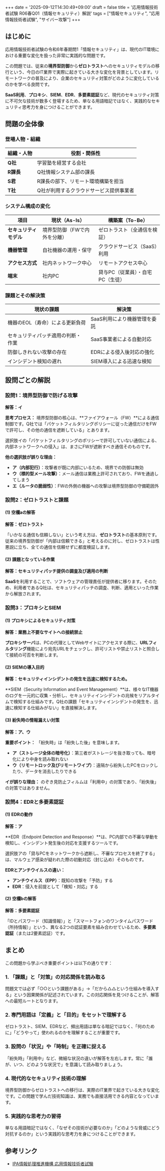 +++
date = '2025-09-12T14:30:49+09:00'
draft = false
title = '応用情報技術者試験 R06春Q01（情報セキュリティ）解説'
tags = ["情報セキュリティ", "応用情報技術者試験", "サイバー攻撃"]
+++

## はじめに

応用情報技術者試験の令和6年春期問1「情報セキュリティ」は、現代のIT環境における重要な変化を扱った非常に実践的な問題です。

この問題では、従来の**境界型防御**から**ゼロトラスト**へのセキュリティモデルの移行という、今日のIT業界で実際に起きている大きな変化を背景としています。リモートワークの普及により、企業のセキュリティ対策がどのように変化しているのかを学べる良問です。

**SaaS利用**、**プロキシ**、**SIEM**、**EDR**、**多要素認証**など、現代のセキュリティ対策に不可欠な技術が数多く登場するため、単なる用語暗記ではなく、実践的なセキュリティ思考力を身につけることができます。

## 問題の全体像

### 登場人物・組織

| 組織・人物 | 役割・関係性 |
|------------|--------------|
| **Q社** | 学習塾を経営する会社 |
| **R課長** | Q社情報システム部の課長 |
| **S君** | R課長の部下、リモート環境構築を担当 |
| **T社** | Q社が利用するクラウドサービス提供事業者 |

### システム構成の変化

| 項目 | 現状（As-Is） | 構築案（To-Be） |
|------|---------------|------------------|
| **セキュリティモデル** | 境界型防御（FWで内外を分離） | ゼロトラスト（全通信を検証） |
| **機器管理** | 自社機器の運用・保守 | クラウドサービス（SaaS）利用 |
| **アクセス方式** | 社内ネットワーク中心 | リモートアクセス中心 |
| **端末** | 社内PC | 貸与PC（従業員）・自宅PC（生徒） |

### 課題とその解決策

| 現状の課題 | 解決策 |
|------------|---------|
| 機器のEOL（寿命）による更新負荷 | SaaS利用により機器管理を委託 |
| セキュリティパッチ適用の判断・作業 | SaaS事業者による自動対応 |
| 防御しきれない攻撃の存在 | EDRによる侵入後対応の強化 |
| インシデント検知の遅れ | SIEM導入による迅速な検知 |

## 設問ごとの解説

### 設問1：境界型防御で防げる攻撃

**解答：イ**

**思考プロセス：**
境界型防御の核心は、**ファイアウォール（FW）**による通信制御です。Q社では「パケットフィルタリングポリシーに従った通信だけをFWで許可し、その他の通信を遮断している」とあります。

選択肢イの「パケットフィルタリングのポリシーで許可していない通信による、内部ネットワークへの侵入」は、まさにFWが遮断すべき通信そのものです。

**他の選択肢が誤りな理由：**
- **ア（内部犯行）**：攻撃者が既に内部にいるため、境界での防御は無効
- **ウ（標的型メール攻撃）**：メール通信は業務上許可されており、FWを通過してしまう
- **エ（ルータの脆弱性）**：FWの外側の機器への攻撃は境界型防御の守備範囲外

### 設問2：ゼロトラストと課題

#### (1) 空欄aの解答

**解答：ゼロトラスト**

「いかなる通信も信頼しない」という考え方は、**ゼロトラスト**の基本原則です。従来の境界型防御が「内部は信頼できる」と考えるのに対し、ゼロトラストは性悪説に立ち、全ての通信を信頼せずに都度検証します。

#### (2) 課題となっている作業

**解答：セキュリティパッチ提供の調査及び適用の判断**

**SaaS**を利用することで、ソフトウェアの管理責任が提供者に移ります。そのため、利用者であるQ社は、セキュリティパッチの調査、判断、適用といった作業から解放されます。

### 設問3：プロキシとSIEM

#### (1) プロキシによるセキュリティ対策

**解答：業務上不要なサイトへの接続禁止**

**プロキシサーバ**は、PCの代理としてWebサイトにアクセスする際に、**URLフィルタリング**機能により宛先URLをチェックし、許可リストや禁止リストと照合して接続の可否を判断します。

#### (2) SIEMの導入目的

**解答：セキュリティインシデントの発生を迅速に検知するため。**

**SIEM（Security Information and Event Management）**は、様々なIT機器のログを一元的に収集・分析し、セキュリティインシデントの兆候をリアルタイムで検知する仕組みです。Q社の課題「セキュリティインシデントの発生を、迅速に検知する仕組みがない」を直接解決します。

#### (3) 紛失時の情報漏えい対策

**解答：ア、ウ**

**重要ポイント：** 「紛失時」は「紛失した後」を意味します。

- **ア（ストレージ全体の暗号化）**：第三者がストレージを抜き取っても、暗号化により中身を読み取れない
- **ウ（リモートロック及びリモートワイプ）**：遠隔から紛失したPCをロックしたり、データを消去したりできる

**イが誤りな理由：** のぞき見防止フィルムは「利用中」の対策であり、「紛失後」の対策ではありません。

### 設問4：EDRと多要素認証

#### (1) EDRの動作

**解答：ア**

**EDR（Endpoint Detection and Response）**は、PC内部での不審な挙動を検知し、インシデント発生後の対応を支援するツールです。

選択肢アの「貸与PCをネットワークから遮断し、不審なプロセスを終了する」は、マルウェア感染が疑われた際の初動対応（封じ込め）そのものです。

**EDRとアンチウイルスの違い：**
- **アンチウイルス（EPP）**：既知の攻撃を「予防」する
- **EDR**：侵入を前提として「検知・対応」する

#### (2) 空欄bの解答

**解答：多要素認証**

「IDとパスワード（知識情報）」と「スマートフォンのワンタイムパスワード（所持情報）」という、異なる2つの認証要素を組み合わせているため、**多要素認証**（または2要素認証）です。

## まとめ

この問題から学ぶべき重要ポイントは以下の通りです：

### 1. 「課題」と「対策」の対応関係を読み取る
問題文では必ず「○○という課題がある」→「だから△△という仕組みを導入する」という因果関係が記述されています。この対応関係を見つけることが、解答への最短ルートとなります。

### 2. 専門用語は「定義」と「目的」をセットで理解する
ゼロトラスト、SIEM、EDRなど、頻出用語は単なる暗記ではなく、「何のために」「どうやって」使われるのかを理解することが重要です。

### 3. 設問の「状況」や「時制」を正確に捉える
「紛失時」「利用中」など、微細な状況の違いが解答を左右します。常に「誰が、いつ、どのような状況で」を意識して読み取りましょう。

### 4. 現代的なセキュリティ技術の理解
境界型防御からゼロトラストへの移行は、実際のIT業界で起きている大きな変化です。この問題で学んだ技術知識は、実務でも直接活用できる内容となっています。

### 5. 実践的な思考力の習得
単なる用語暗記ではなく、「なぜその技術が必要なのか」「どのような脅威にどう対抗するのか」という実践的な思考力を身につけることができます。

## 参考リンク

- [IPA情報処理推進機構 応用情報技術者試験](https://www.jitec.ipa.go.jp/1_11seido/ap.html)